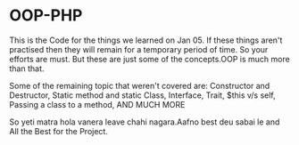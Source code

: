 # OOP-PHP
This is the Code for the things we learned on Jan 05. If these things aren't practised then they will remain for a temporary period of time.
So your efforts are must.
But these are just some of the concepts.OOP is much more than that.

Some of the remaining topic that weren't covered are:
Constructor and Destructor,
Static method and static Class,
Interface,
Trait,
$this v/s self,
Passing a class to a method,
AND MUCH MORE 

So yeti matra hola vanera leave chahi nagara.Aafno best deu sabai le and All the Best for the Project.
